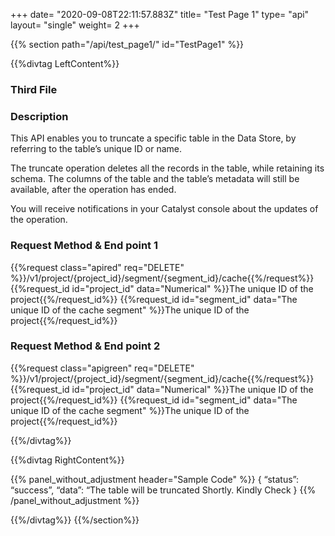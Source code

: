+++
date= "2020-09-08T22:11:57.883Z"
title= "Test Page 1"
type= "api"
layout= "single"
weight= 2
+++

{{% section path="/api/test_page1/" id="TestPage1" %}}

<!-- Leftcontent -->
{{%divtag LeftContent%}}

### Third File

### Description

This API enables you to truncate a specific table in the Data Store, by referring to the table’s unique ID or name. 

The truncate operation deletes all the records in the table, while retaining its schema. The columns of the table and the table’s metadata will still be available, after the operation has ended. 

You will receive notifications in your Catalyst console about the updates of the operation.

### Request Method & End point 1
<!-- shortcode 1 -->
{{%request class="apired" req="DELETE" %}}/v1/project/{project_id}/segment/{segment_id}/cache{{%/request%}}
{{%request_id id="project_id" data="Numerical" %}}The unique ID of the project{{%/request_id%}}
{{%request_id id="segment_id" data="The unique ID of the cache segment" %}}The unique ID of the project{{%/request_id%}}
<!-- shortcode 1 ends -->

### Request Method & End point 2
<!-- shortcode 2 -->
{{%request class="apigreen" req="DELETE" %}}/v1/project/{project_id}/segment/{segment_id}/cache{{%/request%}}
{{%request_id id="project_id" data="Numerical" %}}The unique ID of the project{{%/request_id%}}
{{%request_id id="segment_id" data="The unique ID of the cache segment" %}}The unique ID of the project{{%/request_id%}}
<!-- shortcode 2 ends -->

{{%/divtag%}}
<!-- Rightcontent -->
{{%divtag RightContent%}}

{{% panel_without_adjustment header="Sample Code" %}}
    { 
        “status”: “success”, 
        “data”: “The table will be truncated Shortly. Kindly Check 
    }
{{% /panel_without_adjustment %}}

{{%/divtag%}}
{{%/section%}}